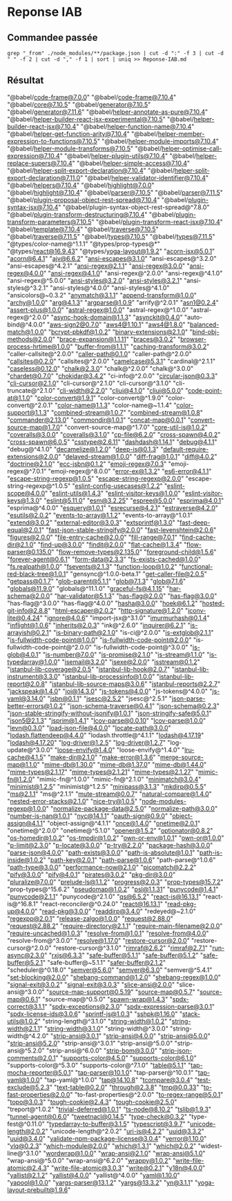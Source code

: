 # Reponse IAB

## Commandee passée

`grep "_from" ./node_modules/**/package.json | cut -d ":" -f 3 | cut -d " " -f 2 | cut -d "," -f 1 | sort | uniq >> Reponse-IAB.md`

## Résultat

"@babel/code-frame@7.0.0"
"@babel/code-frame@7.10.4"
"@babel/core@7.10.5"
"@babel/generator@7.10.5"
"@babel/generator@7.11.6"
"@babel/helper-annotate-as-pure@7.10.4"
"@babel/helper-builder-react-jsx-experimental@7.10.5"
"@babel/helper-builder-react-jsx@7.10.4"
"@babel/helper-function-name@7.10.4"
"@babel/helper-get-function-arity@7.10.4"
"@babel/helper-member-expression-to-functions@7.10.5"
"@babel/helper-module-imports@7.10.4"
"@babel/helper-module-transforms@7.10.5"
"@babel/helper-optimise-call-expression@7.10.4"
"@babel/helper-plugin-utils@7.10.4"
"@babel/helper-replace-supers@7.10.4"
"@babel/helper-simple-access@7.10.4"
"@babel/helper-split-export-declaration@7.10.4"
"@babel/helper-split-export-declaration@7.11.0"
"@babel/helper-validator-identifier@7.10.4"
"@babel/helpers@7.10.4"
"@babel/highlight@7.0.0"
"@babel/highlight@7.10.4"
"@babel/parser@7.10.5"
"@babel/parser@7.11.5"
"@babel/plugin-proposal-object-rest-spread@7.10.4"
"@babel/plugin-syntax-jsx@7.10.4"
"@babel/plugin-syntax-object-rest-spread@^7.8.0"
"@babel/plugin-transform-destructuring@7.10.4"
"@babel/plugin-transform-parameters@7.10.5"
"@babel/plugin-transform-react-jsx@7.10.4"
"@babel/template@7.10.4"
"@babel/traverse@7.10.5"
"@babel/traverse@7.11.5"
"@babel/types@7.10.5"
"@babel/types@7.11.5"
"@types/color-name@^1.1.1"
"@types/prop-types@*"
"@types/react@16.9.43"
"@types/yoga-layout@1.9.2"
"acorn-jsx@5.0.1"
"acorn@6.4.1"
"ajv@6.6.2"
"ansi-escapes@3.1.0"
"ansi-escapes@^3.2.0"
"ansi-escapes@^4.2.1"
"ansi-regex@2.1.1"
"ansi-regex@3.0.0"
"ansi-regex@4.0.0"
"ansi-regex@4.1.0"
"ansi-regex@^2.0.0"
"ansi-regex@^4.1.0"
"ansi-regex@^5.0.0"
"ansi-styles@3.2.0"
"ansi-styles@3.2.1"
"ansi-styles@^3.2.1"
"ansi-styles@^4.0.0"
"ansi-styles@^4.1.0"
"ansicolors@~0.3.2"
"anymatch@3.1.1"
"append-transform@1.0.0"
"archy@1.0.0"
"arg@4.1.3"
"argparse@1.0.9"
"arrify@^2.0.1"
"asn1@0.2.4"
"assert-plus@1.0.0"
"astral-regex@1.0.0"
"astral-regex@^1.0.0"
"astral-regex@^2.0.0"
"async-hook-domain@1.1.3"
"asynckit@0.4.0"
"auto-bind@^4.0.0"
"aws-sign2@0.7.0"
"aws4@1.10.1"
"aws4@1.8.0"
"balanced-match@1.0.0"
"bcrypt-pbkdf@1.0.2"
"binary-extensions@2.1.0"
"bind-obj-methods@2.0.0"
"brace-expansion@1.1.11"
"braces@3.0.2"
"browser-process-hrtime@1.0.0"
"buffer-from@1.1.1"
"caching-transform@3.0.2"
"caller-callsite@^2.0.0"
"caller-path@0.1.0"
"caller-path@^2.0.0"
"callsites@0.2.0"
"callsites@^2.0.0"
"camelcase@5.3.1"
"cardinal@^2.1.1"
"caseless@0.12.0"
"chalk@2.3.0"
"chalk@^2.0.0"
"chalk@^3.0.0"
"chardet@0.7.0"
"chokidar@3.4.2"
"ci-info@^2.0.0"
"circular-json@0.3.3"
"cli-cursor@2.1.0"
"cli-cursor@^2.1.0"
"cli-cursor@^3.1.0"
"cli-truncate@^2.1.0"
"cli-width@2.2.0"
"cliui@4.1.0"
"cliui@5.0.0"
"code-point-at@1.1.0"
"color-convert@1.9.1"
"color-convert@^1.9.0"
"color-convert@^2.0.1"
"color-name@1.1.3"
"color-name@~1.1.4"
"color-support@1.1.3"
"combined-stream@1.0.7"
"combined-stream@1.0.8"
"commander@2.13.0"
"commondir@1.0.1"
"concat-map@0.0.1"
"convert-source-map@1.7.0"
"convert-source-map@^1.7.0"
"core-util-is@1.0.2"
"coveralls@3.0.0"
"coveralls@3.1.0"
"cp-file@6.2.0"
"cross-spawn@4.0.2"
"cross-spawn@6.0.5"
"csstype@2.6.11"
"dashdash@1.14.1"
"debug@4.1.1"
"debug@^4.1.0"
"decamelize@1.2.0"
"deep-is@0.1.3"
"default-require-extensions@2.0.0"
"delayed-stream@1.0.0"
"diff-frag@1.0.1"
"diff@4.0.2"
"doctrine@2.1.0"
"ecc-jsbn@0.1.2"
"emoji-regex@7.0.3"
"emoji-regex@^7.0.1"
"emoji-regex@^8.0.0"
"error-ex@1.3.2"
"es6-error@4.1.1"
"escape-string-regexp@1.0.5"
"escape-string-regexp@2.0.0"
"escape-string-regexp@^1.0.5"
"eslint-config-usecases@1.2.2"
"eslint-scope@4.0.0"
"eslint-utils@1.4.3"
"eslint-visitor-keys@1.0.0"
"eslint-visitor-keys@1.3.0"
"eslint@5.11.0"
"esm@3.2.25"
"espree@5.0.0"
"esprima@4.0.1"
"esprima@^4.0.0"
"esquery@1.0.1"
"esrecurse@4.2.1"
"estraverse@4.2.0"
"esutils@2.0.2"
"events-to-array@1.1.2"
"events-to-array@^1.0.1"
"extend@3.0.2"
"external-editor@3.0.3"
"extsprintf@1.3.0"
"fast-deep-equal@2.0.1"
"fast-json-stable-stringify@2.0.0"
"fast-levenshtein@2.0.6"
"figures@2.0.0"
"file-entry-cache@2.0.0"
"fill-range@7.0.1"
"find-cache-dir@2.1.0"
"find-up@3.0.0"
"findit@2.0.0"
"flat-cache@1.3.4"
"flow-parser@0.135.0"
"flow-remove-types@2.135.0"
"foreground-child@1.5.6"
"forever-agent@0.6.1"
"form-data@2.3.3"
"fs-exists-cached@1.0.0"
"fs.realpath@1.0.0"
"fsevents@2.1.3"
"function-loop@1.0.2"
"functional-red-black-tree@1.0.1"
"gensync@^1.0.0-beta.1"
"get-caller-file@2.0.5"
"getpass@0.1.7"
"glob-parent@5.1.1"
"glob@7.1.3"
"glob@7.1.6"
"globals@11.9.0"
"globals@^11.1.0"
"graceful-fs@4.1.15"
"har-schema@2.0.0"
"har-validator@5.1.3"
"has-flag@2.0.0"
"has-flag@3.0.0"
"has-flag@^3.0.0"
"has-flag@^4.0.0"
"hasha@3.0.0"
"hoek@6.1.2"
"hosted-git-info@2.8.8"
"html-escaper@2.0.2"
"http-signature@1.2.0"
"iconv-lite@0.4.24"
"ignore@4.0.6"
"import-jsx@^3.1.0"
"imurmurhash@0.1.4"
"inflight@1.0.6"
"inherits@2.0.3"
"ink@^2.6.0"
"inquirer@6.2.1"
"is-arrayish@0.2.1"
"is-binary-path@2.1.0"
"is-ci@^2.0.0"
"is-extglob@2.1.1"
"is-fullwidth-code-point@1.0.0"
"is-fullwidth-code-point@2.0.0"
"is-fullwidth-code-point@^2.0.0"
"is-fullwidth-code-point@^3.0.0"
"is-glob@4.0.1"
"is-number@7.0.0"
"is-promise@2.1.0"
"is-stream@1.1.0"
"is-typedarray@1.0.0"
"isemail@3.2.0"
"isexe@2.0.0"
"isstream@0.1.2"
"istanbul-lib-coverage@2.0.5"
"istanbul-lib-hook@2.0.7"
"istanbul-lib-instrument@3.3.0"
"istanbul-lib-processinfo@1.0.0"
"istanbul-lib-report@2.0.8"
"istanbul-lib-source-maps@3.0.6"
"istanbul-reports@2.2.7"
"jackspeak@1.4.0"
"joi@14.3.0"
"js-tokens@4.0.0"
"js-tokens@^4.0.0"
"js-yaml@3.14.0"
"jsbn@0.1.1"
"jsesc@2.5.2"
"jsesc@^2.5.1"
"json-parse-better-errors@1.0.2"
"json-schema-traverse@0.4.1"
"json-schema@0.2.3"
"json-stable-stringify-without-jsonify@1.0.1"
"json-stringify-safe@5.0.1"
"json5@2.1.3"
"jsprim@1.4.1"
"lcov-parse@0.0.10"
"lcov-parse@1.0.0"
"levn@0.3.0"
"load-json-file@4.0.0"
"locate-path@3.0.0"
"lodash.flattendeep@4.4.0"
"lodash.throttle@^4.1.1"
"lodash@4.17.19"
"lodash@4.17.20"
"log-driver@1.2.5"
"log-driver@1.2.7"
"log-update@^3.0.0"
"loose-envify@1.4.0"
"loose-envify@^1.4.0"
"lru-cache@4.1.5"
"make-dir@2.1.0"
"make-error@1.3.6"
"merge-source-map@1.1.0"
"mime-db@1.30.0"
"mime-db@1.37.0"
"mime-db@1.44.0"
"mime-types@2.1.17"
"mime-types@2.1.21"
"mime-types@2.1.27"
"mimic-fn@1.2.0"
"mimic-fn@^1.0.0"
"mimic-fn@^2.1.0"
"minimatch@3.0.4"
"minimist@1.2.5"
"minimist@^1.2.5"
"minipass@3.1.3"
"mkdirp@0.5.5"
"ms@2.1.1"
"ms@^2.1.1"
"mute-stream@0.0.7"
"natural-compare@1.4.0"
"nested-error-stacks@2.1.0"
"nice-try@1.0.5"
"node-modules-regexp@1.0.0"
"normalize-package-data@2.5.0"
"normalize-path@3.0.0"
"number-is-nan@1.0.1"
"nyc@14.1.1"
"oauth-sign@0.9.0"
"object-assign@4.1.1"
"object-assign@^4.1.1"
"once@1.4.0"
"onetime@2.0.1"
"onetime@^2.0.0"
"onetime@^5.1.0"
"opener@1.5.2"
"optionator@0.8.2"
"os-homedir@1.0.2"
"os-tmpdir@1.0.2"
"own-or-env@1.0.1"
"own-or@1.0.0"
"p-limit@2.3.0"
"p-locate@3.0.0"
"p-try@2.2.0"
"package-hash@3.0.0"
"parse-json@4.0.0"
"path-exists@3.0.0"
"path-is-absolute@1.0.1"
"path-is-inside@1.0.2"
"path-key@2.0.1"
"path-parse@1.0.6"
"path-parse@^1.0.6"
"path-type@3.0.0"
"performance-now@2.1.0"
"picomatch@2.2.2"
"pify@3.0.0"
"pify@4.0.1"
"pirates@3.0.2"
"pkg-dir@3.0.0"
"pluralize@7.0.0"
"prelude-ls@1.1.2"
"progress@2.0.3"
"prop-types@15.7.2"
"prop-types@^15.6.2"
"pseudomap@1.0.2"
"psl@1.1.31"
"punycode@1.4.1"
"punycode@2.1.1"
"punycode@^2.1.0"
"qs@6.5.2"
"react-is@16.13.1"
"react-is@^16.8.1"
"react-reconciler@^0.24.0"
"react@16.13.1"
"read-pkg-up@4.0.0"
"read-pkg@3.0.0"
"readdirp@3.4.0"
"redeyed@~2.1.0"
"regexpp@2.0.1"
"release-zalgo@1.0.0"
"request@2.88.0"
"request@2.88.2"
"require-directory@2.1.1"
"require-main-filename@2.0.0"
"require-uncached@1.0.3"
"resolve-from@1.0.1"
"resolve-from@4.0.0"
"resolve-from@^3.0.0"
"resolve@1.17.0"
"restore-cursor@2.0.0"
"restore-cursor@^2.0.0"
"restore-cursor@^3.1.0"
"rimraf@2.6.2"
"rimraf@2.7.1"
"run-async@2.3.0"
"rxjs@6.3.3"
"safe-buffer@5.1.1"
"safe-buffer@5.1.2"
"safe-buffer@5.2.1"
"safe-buffer@~5.1.1"
"safer-buffer@2.1.2"
"scheduler@^0.18.0"
"semver@5.6.0"
"semver@6.3.0"
"semver@^5.4.1"
"set-blocking@2.0.0"
"shebang-command@1.2.0"
"shebang-regex@1.0.0"
"signal-exit@3.0.2"
"signal-exit@3.0.3"
"slice-ansi@2.0.0"
"slice-ansi@^3.0.0"
"source-map-support@0.5.19"
"source-map@0.5.7"
"source-map@0.6.1"
"source-map@^0.5.0"
"spawn-wrap@1.4.3"
"spdx-correct@3.1.1"
"spdx-exceptions@2.3.0"
"spdx-expression-parse@3.0.1"
"spdx-license-ids@3.0.6"
"sprintf-js@1.0.3"
"sshpk@1.16.0"
"stack-utils@1.0.2"
"string-length@^3.1.0"
"string-width@1.0.2"
"string-width@2.1.1"
"string-width@3.1.0"
"string-width@^3.0.0"
"string-width@^4.2.0"
"strip-ansi@3.0.1"
"strip-ansi@4.0.0"
"strip-ansi@5.0.0"
"strip-ansi@5.2.0"
"strip-ansi@^3.0.1"
"strip-ansi@^5.0.0"
"strip-ansi@^5.2.0"
"strip-ansi@^6.0.0"
"strip-bom@3.0.0"
"strip-json-comments@2.0.1"
"supports-color@4.5.0"
"supports-color@6.1.0"
"supports-color@^5.3.0"
"supports-color@^7.1.0"
"table@5.1.1"
"tap-mocha-reporter@5.0.1"
"tap-parser@10.1.0"
"tap-parser@^10.0.1"
"tap-yaml@1.0.0"
"tap-yaml@^1.0.0"
"tap@14.10.8"
"tcompare@3.0.4"
"test-exclude@5.2.3"
"text-table@0.2.0"
"through@2.3.8"
"tmp@0.0.33"
"to-fast-properties@2.0.0"
"to-fast-properties@^2.0.0"
"to-regex-range@5.0.1"
"topo@3.0.3"
"tough-cookie@2.4.3"
"tough-cookie@2.5.0"
"treport@^1.0.2"
"trivial-deferred@1.0.1"
"ts-node@8.10.2"
"tslib@1.9.3"
"tunnel-agent@0.6.0"
"tweetnacl@0.14.5"
"type-check@0.3.2"
"type-fest@^0.11.0"
"typedarray-to-buffer@3.1.5"
"typescript@3.9.7"
"unicode-length@2.0.2"
"unicode-length@^2.0.2"
"uri-js@4.2.2"
"uuid@3.3.2"
"uuid@3.4.0"
"validate-npm-package-license@3.0.4"
"verror@1.10.0"
"vlq@0.2.3"
"which-module@2.0.0"
"which@1.3.1"
"which@2.0.2"
"widest-line@^3.1.0"
"wordwrap@1.0.0"
"wrap-ansi@2.1.0"
"wrap-ansi@5.1.0"
"wrap-ansi@^5.0.0"
"wrap-ansi@^6.2.0"
"wrappy@1.0.2"
"write-file-atomic@2.4.3"
"write-file-atomic@3.0.3"
"write@0.2.1"
"y18n@4.0.0"
"yallist@2.1.2"
"yallist@4.0.0"
"yallist@^4.0.0"
"yaml@1.10.0"
"yapool@1.0.0"
"yargs-parser@13.1.2"
"yargs@13.3.2"
"yn@3.1.1"
"yoga-layout-prebuilt@1.9.6"
